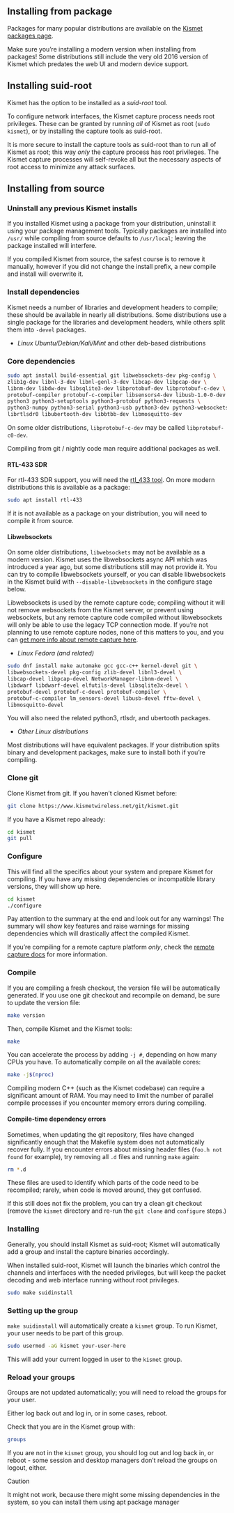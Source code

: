 ## Installing from package[](https://www.kismetwireless.net/docs/readme/installing/linux/#installing-from-package)

Packages for many popular distributions are available on the [Kismet packages page](https://www.kismetwireless.net/packages/).

Make sure you’re installing a modern version when installing from packages! Some distributions still include the very old 2016 version of Kismet which predates the web UI and modern device support.

## Installing suid-root[](https://www.kismetwireless.net/docs/readme/installing/linux/#installing-suid-root)

Kismet has the option to be installed as a _suid-root_ tool.

To configure network interfaces, the Kismet capture process needs root privileges. These can be granted by running _all_ of Kismet as root (`sudo kismet`), or by installing the capture tools as suid-root.

It is more secure to install the capture tools as suid-root than to run all of Kismet as root; this way _only_ the capture process has root privileges. The Kismet capture processes will self-revoke all but the necessary aspects of root access to minimize any attack surfaces.

## Installing from source[](https://www.kismetwireless.net/docs/readme/installing/linux/#installing-from-source)

### Uninstall any previous Kismet installs[](https://www.kismetwireless.net/docs/readme/installing/linux/#uninstall-any-previous-kismet-installs)

If you installed Kismet using a package from your distribution, uninstall it using your package management tools. Typically packages are installed into `/usr/` while compiling from source defaults to `/usr/local`; leaving the package installed will interfere.

If you compiled Kismet from source, the safest course is to remove it manually, however if you did not change the install prefix, a new compile and install will overwrite it.

### Install dependencies[](https://www.kismetwireless.net/docs/readme/installing/linux/#install-dependencies)

Kismet needs a number of libraries and development headers to compile; these should be available in nearly all distributions. Some distributions use a single package for the libraries and development headers, while others split them into `-devel` packages.

- _Linux Ubuntu/Debian/Kali/Mint_ and other deb-based distributions

### Core dependencies[](https://www.kismetwireless.net/docs/readme/installing/linux/#core-dependencies)

```bash
sudo apt install build-essential git libwebsockets-dev pkg-config \
zlib1g-dev libnl-3-dev libnl-genl-3-dev libcap-dev libpcap-dev \
libnm-dev libdw-dev libsqlite3-dev libprotobuf-dev libprotobuf-c-dev \
protobuf-compiler protobuf-c-compiler libsensors4-dev libusb-1.0-0-dev \
python3 python3-setuptools python3-protobuf python3-requests \
python3-numpy python3-serial python3-usb python3-dev python3-websockets \
librtlsdr0 libubertooth-dev libbtbb-dev libmosquitto-dev
```

On some older distributions, `libprotobuf-c-dev` may be called `libprotobuf-c0-dev`.

Compiling from git / nightly code man require additional packages as well.

#### RTL-433 SDR[](https://www.kismetwireless.net/docs/readme/installing/linux/#rtl-433-sdr)

For rtl-433 SDR support, you will need the [rtl_433 tool](https://github.com/merbanan/rtl_433). On more modern distributions this is available as a package:

```bash
sudo apt install rtl-433
```

If it is not available as a package on your distribution, you will need to compile it from source.

#### Libwebsockets[](https://www.kismetwireless.net/docs/readme/installing/linux/#libwebsockets)

On some older distributions, `libwebsockets` may not be available as a modern version. Kismet uses the libwebsockets async API which was introduced a year ago, but some distributions still may not provide it. You can try to compile libwebsockets yourself, or you can disable libwebsockets in the Kismet build with `--disable-libwebsockets` in the configure stage below.

Libwebsockets is used by the remote capture code; compiling without it will not remove websockets from the Kismet server, or prevent using websockets, but any remote capture code compiled without libwebsockets will only be able to use the legacy TCP connection mode. If you’re not planning to use remote capture nodes, none of this matters to you, and you can [get more info about remote capture here](https://www.kismetwireless.net/docs/readme/remotecap/remotecap/).

- _Linux Fedora (and related)_

```bash
sudo dnf install make automake gcc gcc-c++ kernel-devel git \
libwebsockets-devel pkg-config zlib-devel libnl3-devel \
libcap-devel libpcap-devel NetworkManager-libnm-devel \
libdwarf libdwarf-devel elfutils-devel libsqlite3x-devel \
protobuf-devel protobuf-c-devel protobuf-compiler \
protobuf-c-compiler lm_sensors-devel libusb-devel fftw-devel \
libmosquitto-devel
```

You will also need the related python3, rtlsdr, and ubertooth packages.

- _Other Linux distributions_

Most distributions will have equivalent packages. If your distribution splits binary and development packages, make sure to install both if you’re compiling.

### Clone git[](https://www.kismetwireless.net/docs/readme/installing/linux/#clone-git)

Clone Kismet from git. If you haven’t cloned Kismet before:

```bash
git clone https://www.kismetwireless.net/git/kismet.git
```

If you have a Kismet repo already:

```bash
cd kismet
git pull
```

### Configure[](https://www.kismetwireless.net/docs/readme/installing/linux/#configure)

This will find all the specifics about your system and prepare Kismet for compiling. If you have any missing dependencies or incompatible library versions, they will show up here.

```bash
cd kismet
./configure
```

Pay attention to the summary at the end and look out for any warnings! The summary will show key features and raise warnings for missing dependencies which will drastically affect the compiled Kismet.

If you’re compiling for a remote capture platform _only_, check the [remote capture docs](https://www.kismetwireless.net/docs/readme/remotecap/remotecap/) for more information.

### Compile[](https://www.kismetwireless.net/docs/readme/installing/linux/#compile)

If you are compiling a fresh checkout, the version file will be automatically generated. If you use one git checkout and recompile on demand, be sure to update the version file:

```bash
make version
```

Then, compile Kismet and the Kismet tools:

```bash
make
```

You can accelerate the process by adding `-j #`, depending on how many CPUs you have. To automatically compile on all the available cores:

```bash
make -j$(nproc)
```

Compiling modern C++ (such as the Kismet codebase) can require a significant amount of RAM. You may need to limit the number of parallel compile processes if you encounter memory errors during compiling.

#### Compile-time dependency errors[](https://www.kismetwireless.net/docs/readme/installing/linux/#compile-time-dependency-errors)

Sometimes, when updating the git repository, files have changed significantly enough that the Makefile system does not automatically recover fully. If you encounter errors about missing header files (`foo.h not found` for example), try removing all `.d` files and running `make` again:

```bash
rm *.d
```

These files are used to identify which parts of the code need to be recompiled; rarely, when code is moved around, they get confused.

If this still does not fix the problem, you can try a clean git checkout (remove the `kismet` directory and re-run the `git clone` and `configure` steps.)

### Installing[](https://www.kismetwireless.net/docs/readme/installing/linux/#installing)

Generally, you should install Kismet as suid-root; Kismet will automatically add a group and install the capture binaries accordingly.

When installed suid-root, Kismet will launch the binaries which control the channels and interfaces with the needed privileges, but will keep the packet decoding and web interface running without root privileges.

```bash
sudo make suidinstall
```

### Setting up the group[](https://www.kismetwireless.net/docs/readme/installing/linux/#setting-up-the-group)

`make suidinstall` will automatically create a `kismet` group. To run Kismet, your user needs to be part of this group.

```bash
sudo usermod -aG kismet your-user-here
```

This will add your current logged in user to the `kismet` group.

### Reload your groups[](https://www.kismetwireless.net/docs/readme/installing/linux/#reload-your-groups)

Groups are not updated automatically; you will need to reload the groups for your user.

Either log back out and log in, or in some cases, reboot.

Check that you are in the Kismet group with:

```bash
groups
```

If you are not in the `kismet` group, you should log out and log back in, or reboot - some session and desktop managers don’t reload the groups on logout, either.

 > [!caution]
> It might not work, because there might some missing dependencies in the system, so you can install them using apt package manager
